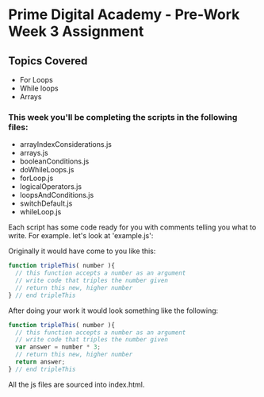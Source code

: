 # Prime Digital Academy - Pre-Work Week 3 Assignment 

## Topics Covered
* For Loops
* While loops
* Arrays


### This week you'll be completing the scripts in the following files:
* arrayIndexConsiderations.js
* arrays.js
* booleanConditions.js
* doWhileLoops.js
* forLoop.js
* logicalOperators.js
* loopsAndConditions.js
* switchDefault.js
* whileLoop.js

Each script has some code ready for you with comments telling you what to write. For example. let's look at 'example.js':

Originally it would have come to you like this:

```javascript
function tripleThis( number ){
  // this function accepts a number as an argument
  // write code that triples the number given
  // return this new, higher number
} // end tripleThis
```

After doing your work it would look something like the following:

```javascript
function tripleThis( number ){
  // this function accepts a number as an argument
  // write code that triples the number given
  var answer = number * 3;
  // return this new, higher number
  return answer;
} // end tripleThis
```

All the js files are sourced into index.html.
